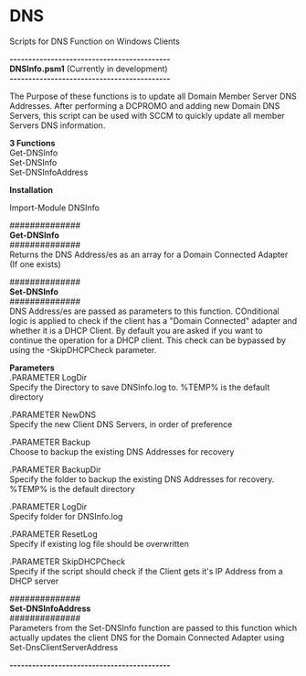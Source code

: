 # DNS 
  
Scripts for DNS Function on Windows Clients  
  
**-------------------------------------------**  
**DNSInfo.psm1** (Currently in development)  
**-------------------------------------------**  
  
The Purpose of these functions is to update all Domain Member Server DNS Addresses. After performing a DCPROMO and adding new Domain DNS Servers, this script can be used with SCCM to quickly update all member Servers DNS information.  
  
**3 Functions**  
 Get-DNSInfo  
 Set-DNSInfo  
 Set-DNSInfoAddress  
   
**Installation**  

Import-Module DNSInfo  
   
##############  
**Get-DNSInfo**  
##############  
Returns the DNS Address/es as an array for a Domain Connected Adapter (If one exists) 
  
##############  
**Set-DNSInfo**  
##############  
DNS Address/es are passed as parameters to this function. COnditional logic is applied to check if the client has a "Domain Connected" adapter and whether it is a DHCP Client. By default you are asked if you want to continue the operation for a DHCP client. This check can be bypassed by using the -SkipDHCPCheck parameter.  
  
**Parameters**  
.PARAMETER LogDir  
Specify the Directory to save DNSInfo.log to. %TEMP% is the default directory  
  
.PARAMETER NewDNS  
Specify the new Client DNS Servers, in order of preference  
  
.PARAMETER Backup  
Choose to backup the existing DNS Addresses for recovery  
  
.PARAMETER BackupDir  
Specify the folder to backup the existing DNS Addresses for recovery. %TEMP% is the default directory  
  
.PARAMETER LogDir  
Specify folder for DNSInfo.log  
  
.PARAMETER ResetLog  
Specify if existing log file should be overwritten  
  
.PARAMETER SkipDHCPCheck  
Specify if the script should check if the Client gets it's IP Address from a DHCP server  
  
##############  
**Set-DNSInfoAddress**  
##############  
Parameters from the Set-DNSInfo function are passed to this function which actually updates the client DNS for the Domain Connected Adapter using Set-DnsClientServerAddress  
  
**-------------------------------------------**  

